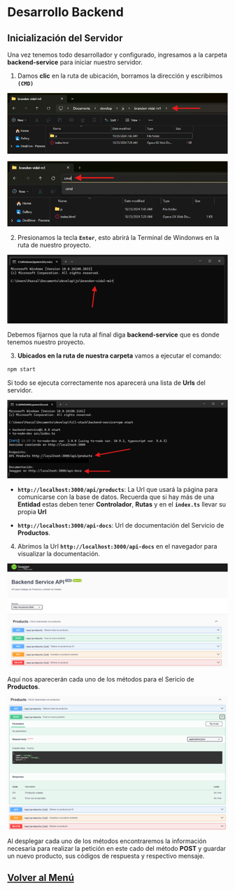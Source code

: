 # Desarrollo Backend

## Inicialización del Servidor

Una vez tenemos todo desarrollador y configurado, ingresamos a la carpeta **backend-service** para iniciar nuestro servidor.

1. Damos **clic** en la ruta de ubicación, borramos la dirección y escribimos **`(CMD)`**

![alt text](../../img/3/image-3.png)

![alt text](../../img/3/image-4.png)

2. Presionamos la tecla **`Enter`**, esto abrirá la Terminal de Windonws en la ruta de nuestro proyecto.

![alt text](../../img/3/image-5.png)

Debemos fijarnos que la ruta al final diga **backend-service** que es donde tenemos nuestro proyecto.

3. **Ubicados en la ruta de nuestra carpeta** vamos a ejecutar el comando:

``` bash
npm start
```

Si todo se ejecuta correctamente nos aparecerá una lista de **Urls** del servidor.

![alt text](../../img/4/image-2.png)

- **`http://localhost:3000/api/products`**: La Url que usará la página para comunicarse con la base de datos. Recuerda que si hay más de una **Entidad** estas deben tener **Controlador**, **Rutas** y en el **`index.ts`** llevar su propia **Url**

- **`http://localhost:3000/api-docs`**: Url de documentación del Servicio de **Productos**.

4. Abrimos la Url **`http://localhost:3000/api-docs`** en el navegador para visualizar la documentación.

![alt text](../../img/4/image-3.png)

Aquí nos aparecerán cada uno de los métodos para el Sericio de **Productos**.

![alt text](../../img/4/image-4.png)

Al desplegar cada uno de los métodos encontraremos la información necesaria para realizar la petición en este cado del método **POST** y guardar un nuevo producto, sus códigos de respuesta y respectivo mensaje.

## [Volver al Menú](../../README.md)